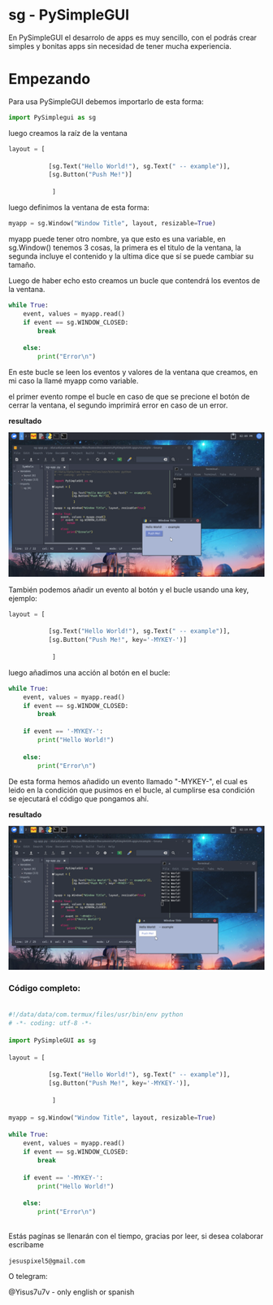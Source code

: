 # sg - PySimpleGUI

En PySimpleGUI el desarrolo de apps es muy sencillo, con el podrás crear simples y bonitas 
apps sin necesidad de tener mucha experiencia.

# Empezando

Para usa PySimpleGUI debemos importarlo de esta forma:

```python
import PySimplegui as sg
```

luego creamos la raíz de la ventana

```python 
layout = [

           [sg.Text("Hello World!"), sg.Text(" -- example")], 
           [sg.Button("Push Me!")]
     
            ]
```

luego definimos la ventana de esta forma:

```python
myapp = sg.Window("Window Title", layout, resizable=True)
```

myapp puede tener otro nombre, ya que esto es una variable, en sg.Window() tenemos 3 cosas,
la primera es el titulo de la ventana, la segunda incluye el contenido y la ultima dice 
que sí se puede cambiar su tamaño.

Luego de haber echo esto creamos un bucle que contendrá los eventos de la ventana.

```python
while True:
	event, values = myapp.read()
	if event == sg.WINDOW_CLOSED:
		break
		
	else:
		print("Error\n")
```

En este bucle se leen los eventos y valores de la ventana que creamos, en mi caso la llamé
myapp como variable.

el primer evento rompe el bucle en caso de que se precione el botón de cerrar la ventana,
el segundo imprimirá error en caso de un error.

**resultado**

![example](./example.png)

También podemos añadir un evento al botón y el bucle usando una key, ejemplo:


```python
layout = [

           [sg.Text("Hello World!"), sg.Text(" -- example")], 
           [sg.Button("Push Me!", key='-MYKEY-')]
     
            ]
```

luego añadimos una acción al botón en el bucle:

```python
while True:
	event, values = myapp.read()
	if event == sg.WINDOW_CLOSED:
		break
		
	if event == '-MYKEY-':
	    print("Hello World!")
		
	else:
		print("Error\n")
```

De esta forma hemos añadido un evento llamado "-MYKEY-", el cual es leido en la condición
que pusimos en el bucle, al cumplirse esa condición se ejecutará el código que pongamos ahí.

**resultado**

![example2](./button_key.png)

### Código completo:

```python

#!/data/data/com.termux/files/usr/bin/env python
# -*- coding: utf-8 -*-

import PySimpleGUI as sg

layout = [

           [sg.Text("Hello World!"), sg.Text(" -- example")], 
           [sg.Button("Push Me!", key='-MYKEY-')],
     
            ]

myapp = sg.Window("Window Title", layout, resizable=True)

while True:
	event, values = myapp.read()
	if event == sg.WINDOW_CLOSED:
		break
		
	if event == '-MYKEY-':
		print("Hello World!")
		
	else:
		print("Error\n")
		
```

Estás pagínas se llenarán con el tiempo, gracias por leer, si desea colaborar escribame 

`jesuspixel5@gmail.com`

O telegram: 

@Yisus7u7v - only english or spanish
